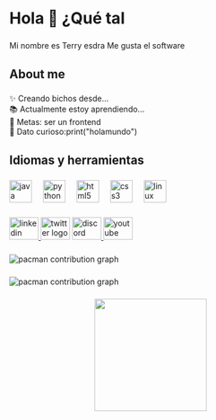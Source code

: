 <h1 align="left">Hola 👋 ¿Qué tal</h1>

###

<p align="left">Mi nombre es Terry esdra Me gusta el software</p>

###

<h2 align="left">About me</h2>

###

<p align="left">✨ Creando bichos desde...<br>📚 Actualmente estoy aprendiendo...<br>🎯 Metas: ser un frontend <br>🎲 Dato curioso:print("holamundo")</p>

###

<h2 align="left">Idiomas y herramientas</h2>

###

<div align="left">
  <img src="https://cdn.jsdelivr.net/gh/devicons/devicon/icons/java/java-original.svg" height="40" alt="java logo"  />
  <img width="12" />
  <img src="https://cdn.jsdelivr.net/gh/devicons/devicon/icons/python/python-original.svg" height="40" alt="python logo"  />
  <img width="12" />
  <img src="https://cdn.jsdelivr.net/gh/devicons/devicon/icons/html5/html5-original.svg" height="40" alt="html5 logo"  />
  <img width="12" />
  <img src="https://cdn.jsdelivr.net/gh/devicons/devicon/icons/css3/css3-original.svg" height="40" alt="css3 logo"  />
  <img width="12" />
  <img src="https://cdn.jsdelivr.net/gh/devicons/devicon/icons/linux/linux-original.svg" height="40" alt="linux logo"  />
</div>

###

<div align="left">
  <a href="https://www.linkedin.com/in/terryesdra/" target="_blank">
    <img src="https://raw.githubusercontent.com/maurodesouza/profile-readme-generator/master/src/assets/icons/social/linkedin/default.svg" width="52" height="40" alt="linkedin logo"  />
  </a>
  <img src="https://raw.githubusercontent.com/maurodesouza/profile-readme-generator/master/src/assets/icons/social/twitter/default.svg" width="52" height="40" alt="twitter logo"  />
  <a href="https://discord.com/channels/eshay4650" target="_blank">
    <img src="https://raw.githubusercontent.com/maurodesouza/profile-readme-generator/master/src/assets/icons/social/discord/default.svg" width="52" height="40" alt="discord logo"  />
  </a>
  <img src="https://raw.githubusercontent.com/maurodesouza/profile-readme-generator/master/src/assets/icons/social/youtube/default.svg" width="52" height="40" alt="youtube logo"  />
</div>

###

<picture>
  <source media="(prefers-color-scheme: dark)" srcset="https://raw.githubusercontent.com/Terryx-afk/Terryx-afk/output/pacman-contribution-graph-dark.svg">
  <source media="(prefers-color-scheme: light)" srcset="https://raw.githubusercontent.com/Terryx-afk/Terryx-afk/output/pacman-contribution-graph.svg">
  <img alt="pacman contribution graph" src="https://raw.githubusercontent.com/Terryx-afk/Terryx-afk/output/pacman-contribution-graph.svg">
</picture>

###

<picture>
  <source media="(prefers-color-scheme: dark)" srcset="https://raw.githubusercontent.com/Terryx-afk/Terryx-afk/output/pacman-contribution-graph-dark.svg">
  <source media="(prefers-color-scheme: light)" srcset="https://raw.githubusercontent.com/Terryx-afk/Terryx-afk/output/pacman-contribution-graph.svg">
  <img alt="pacman contribution graph" src="https://raw.githubusercontent.com/Terryx-afk/Terryx-afk/output/pacman-contribution-graph.svg">
</picture>

###

<div align="center">
  <img height="200" src="https://media2.giphy.com/media/v1.Y2lkPTc5MGI3NjExZ3dtYjZsaXh4Y3IyMmp1dGNnbnQzN2EyMGd4dDd1cWltY215dm9kNSZlcD12MV9pbnRlcm5hbF9naWZfYnlfaWQmY3Q9Zw/4N5ddOOJJ7gtKTgNac/giphy.gif"  />
</div>

###
